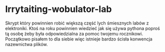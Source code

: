 # Irrytaiting-wobulator-lab
Skrypt który powinnien robić większą część lych śmiesznych labów z elektroniki.
Ktoś na roku powinnien wiedzieć jak się używa pythona poproś tą osobę żeby była odpowiedzialna za pomoc twojemu rocznikowi.
Początkowo pisałem to dla siebie więc istnieje bardzo ścisła konwencja nazewnictwa plików.
